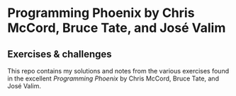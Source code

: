 # Programming Phoenix by Chris McCord, Bruce Tate, and José Valim
## Exercises & challenges
This repo contains my solutions and notes from the various exercises found in the excellent _Programming Phoenix_ by Chris McCord, Bruce Tate, and José Valim.
